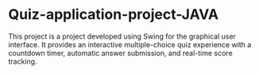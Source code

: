 # Quiz-application-project-JAVA
This project is a project developed using Swing for the graphical user interface. It provides an interactive multiple-choice quiz experience with a countdown timer, automatic answer submission, and real-time score tracking.
